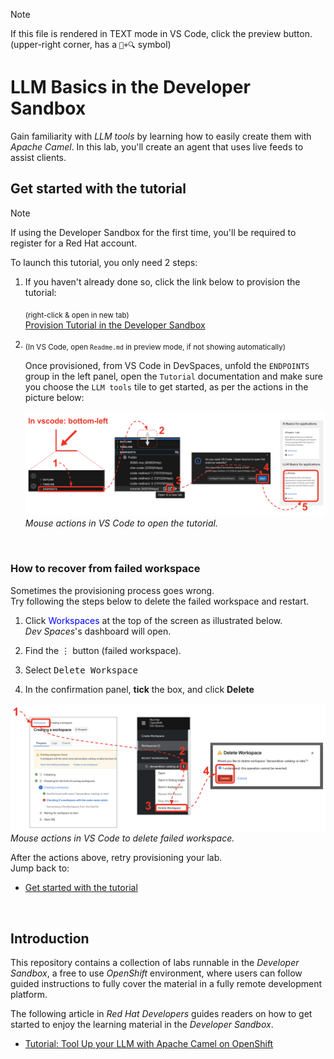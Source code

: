 > [!NOTE]  
> If this file is rendered in TEXT mode in VS Code, click the preview button. \
> (upper-right corner, has a `📖+🔍` symbol)

# LLM Basics in the Developer Sandbox

Gain familiarity with *LLM tools* by learning how to easily create them with *Apache Camel*. In this lab, you'll create an agent that uses live feeds to assist clients.

## Get started with the tutorial

> [!NOTE]  
> If using the Developer Sandbox for the first time, you'll be required to register for a Red Hat account.

To launch this tutorial, you only need 2 steps:

1. If you haven't already done so, click the link below to provision the tutorial:

    <sub>(right-click & open in new tab)</sub> \
    [Provision Tutorial in the Developer Sandbox](https://workspaces.openshift.com/#https://github.com/RedHat-Middleware-Workshops/devsandbox-catalog-demo.git)
    <!-- <a target="_blank" href="https://workspaces.openshift.com/#https://github.com/RedHat-Middleware-Workshops/devsandbox-catalog-ai-labs.git">Provision Tutorial in the Developer Sandbox</a> -->

2. <sub>(In VS Code, open `Readme.md` in preview mode, if not showing automatically)</sub>


    Once provisioned, from VS Code in DevSpaces, unfold the `ENDPOINTS` group in the left panel, open the `Tutorial` documentation and make sure you choose the `LLM tools` tile to get started, as per the actions in the picture below:

    ![](docs/labs/tools/images/00-open-tutorial.png)
    *Mouse actions in VS Code to open the tutorial.*

<br/>

### How to recover from failed workspace

Sometimes the provisioning process goes wrong. \
Try following the steps below to delete the failed workspace and restart.

1. Click <span style="color:blue">Workspaces</span> at the top of the screen as illustrated below. \
   *Dev Spaces*'s dashboard will open.
  
2. Find the <kbd>⋮</kbd> button (failed workspace).

3. Select <kbd>Delete Workspace</kbd>

4. In the confirmation panel, **tick** the box, and click **Delete**

![](docs/labs/tools/images/35-recover-workspace.png)
*Mouse actions in VS Code to delete failed workspace.*

After the actions above, retry provisioning your lab. \
Jump back to:
 - [Get started with the tutorial](#get-started-with-the-tutorial)

<br/>

## Introduction

This repository contains a collection of labs runnable in the _Developer Sandbox_, a free to use _OpenShift_ environment, where users can follow guided instructions to fully cover the material in a fully remote development platform.

The following article in _Red Hat Developers_ guides readers on how to get started to enjoy the learning material in the _Developer Sandbox_.

* [Tutorial: Tool Up your LLM with Apache Camel on OpenShift](https://developers.redhat.com/articles/2024/09/26/tutorial-tool-your-llm-apache-camel-openshift)

